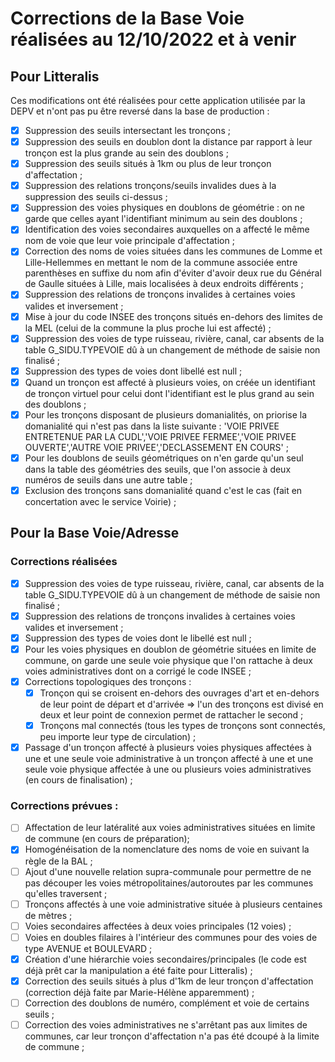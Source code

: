 # Corrections de la Base Voie réalisées au 12/10/2022 et à venir

## Pour Litteralis

Ces modifications ont été réalisées pour cette application utilisée par la DEPV et n'ont pas pu être reversé dans la base de production :

- [x] Suppression des seuils intersectant les tronçons ;
- [x] Suppression des seuils en doublon dont la distance par rapport à leur tronçon est la plus grande au sein des doublons ;
- [x] Suppression des seuils situés à 1km ou plus de leur tronçon d'affectation ;
- [x] Suppression des relations tronçons/seuils invalides dues à la suppression des seuils ci-dessus ;
- [x] Suppression des voies physiques en doublons de géométrie : on ne garde que celles ayant l'identifiant minimum au sein des doublons ;
- [x] Identification des voies secondaires auxquelles on a affecté le même nom de voie que leur voie principale d'affectation ;
- [x] Correction des noms de voies situées dans les communes de Lomme et Lille-Hellemmes en mettant le nom de la commune associée entre parenthèses en suffixe du nom afin d'éviter d'avoir deux rue du Général de Gaulle situées à Lille, mais localisées à deux endroits différents ;
- [x] Suppression des relations de tronçons invalides à certaines voies valides et inversement ;
- [x] Mise à jour du code INSEE des tronçons situés en-dehors des limites de la MEL (celui de la commune la plus proche lui est affecté) ;
- [x] Suppression des voies de type ruisseau, rivière, canal, car absents de la table G_SIDU.TYPEVOIE dû à un changement de méthode de saisie non finalisé ;
- [x] Suppression des types de voies dont libellé est null ;
- [x] Quand un tronçon est affecté à plusieurs voies, on créée un identifiant de tronçon virtuel pour celui dont l'identifiant est le plus grand au sein des doublons ;
- [x] Pour les tronçons disposant de plusieurs domanialités, on priorise la domanialité qui n'est pas dans la liste suivante : 'VOIE PRIVEE ENTRETENUE PAR LA CUDL','VOIE PRIVEE FERMEE','VOIE PRIVEE OUVERTE','AUTRE VOIE PRIVEE','DECLASSEMENT EN COURS' ;
- [x] Pour les doublons de seuils géométriques on n'en garde qu'un seul dans la table des géométries des seuils, que l'on associe à deux numéros de seuils dans une autre table ;
- [x] Exclusion des tronçons sans domanialité quand c'est le cas (fait en concertation avec le service Voirie) ;

## Pour la Base Voie/Adresse

### Corrections réalisées

- [x] Suppression des voies de type ruisseau, rivière, canal, car absents de la table G_SIDU.TYPEVOIE dû à un changement de méthode de saisie non finalisé ;
- [x] Suppression des relations de tronçons invalides à certaines voies valides et inversement ;
- [x] Suppression des types de voies dont le libellé est null ;
- [x] Pour les voies physiques en doublon de géométrie situées en limite de commune, on garde une seule voie physique que l'on rattache à deux voies administratives dont on a corrigé le code INSEE ;
- [x] Corrections topologiques des tronçons :
  - [x] Tronçon qui se croisent en-dehors des ouvrages d'art et en-dehors de leur point de départ et d'arrivée => l'un des tronçons est divisé en deux et leur point de connexion permet de rattacher le second ;
  - [x] Tronçons mal connectés (tous les types de tronçons sont connectés, peu importe leur type de circulation) ;
- [x] Passage d'un tronçon affecté à plusieurs voies physiques affectées à une et une seule voie administrative à un tronçon affecté à une et une seule voie physique affectée à une ou plusieurs voies administratives (en cours de finalisation) ;

### Corrections prévues :

- [ ] Affectation de leur latéralité aux voies administratives situées en limite de commune (en cours de préparation);
- [x] Homogénéisation de la nomenclature des noms de voie en suivant la règle de la BAL ;
- [ ] Ajout d'une nouvelle relation supra-communale pour permettre de ne pas découper les voies métropolitaines/autoroutes par les communes qu'elles traversent ;
- [ ] Tronçons affectés à une voie administrative située à plusieurs centaines de mètres ;
- [ ] Voies secondaires affectées à deux voies principales (12 voies) ;
- [ ] Voies en doubles filaires à l'intérieur des communes pour des voies de type AVENUE et BOULEVARD ;
- [x] Création d'une hiérarchie voies secondaires/principales (le code est déjà prêt car la manipulation a été faite pour Litteralis) ;
- [x] Correction des seuils situés à plus d'1km de leur tronçon d'affectation (correction déjà faite par Marie-Hélène apparemment) ;
- [ ] Correction des doublons de numéro, complément et voie de certains seuils ;
- [ ] Correction des voies administratives ne s'arrêtant pas aux limites de communes, car leur tronçon d'affectation n'a pas été dcoupé à la limite de commune ;
